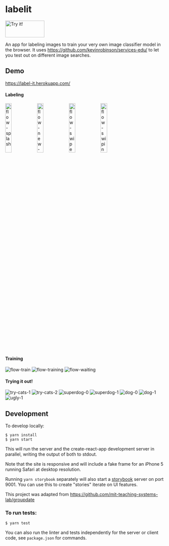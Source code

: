 # labelit

<a href="https://label-it.herokuapp.com/?github"><img src="docs/try.jpg" width="124" height="53" alt="Try it!"/></a>

An app for labeling images to train your very own image classifier model in the browser.  It uses https://github.com/kevinrobinson/services-edu/ to let you test out on different image searches.

## Demo
https://label-it.herokuapp.com/

#### Labeling
<img src="docs/flow-splash.jpg" alt="flow-splash" width="20%" height="auto" /><img src="docs/flow-new-model.jpg" alt="flow-new-model" width="20%" height="auto" /><img src="docs/flow-swipe.jpg" alt="flow-swipe" width="20%" height="auto" /><img src="docs/flow-swiping.jpg" alt="flow-swiping" width="20%" height="auto" />

#### Training
![flow-train](docs/flow-train.jpg) ![flow-training](docs/flow-training.jpg) ![flow-waiting](docs/flow-waiting.jpg)

#### Trying it out!
![try-cats-1](docs/try-cats-1.jpg) ![try-cats-2](docs/try-cats-2.jpg) ![superdog-0](docs/superdog-0.jpg) ![superdog-1](docs/superdog-1.jpg)
![dog-0](docs/dog-0.jpg) ![dog-1](docs/dog-1.jpg) ![ugly-1](docs/ugly-1.jpg)


## Development
To develop locally:
```
$ yarn install
$ yarn start
```

This will run the server and the create-react-app development server in parallel, writing the output of both to stdout.

Note that the site is responsive and will include a fake frame for an iPhone 5 running Safari at desktop resolution.

Running `yarn storybook` separately will also start a [storybook](https://github.com/storybooks/storybook) server on port 9001.  You can use this to create "stories" iterate on UI features.

This project was adapted from https://github.com/mit-teaching-systems-lab/groupdate


### To run tests:
```
$ yarn test
```

You can also run the linter and tests independently for the server or client code, see `package.json` for commands.
